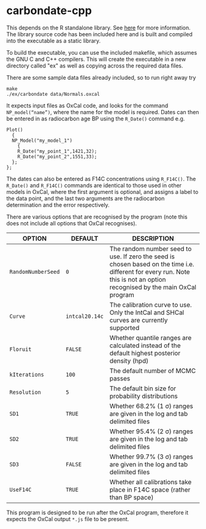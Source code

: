 # carbondate-cpp

This depends on the R standalone library. See [here](https://cran.r-project.org/doc/manuals/r-release/R-admin.html#The-standalone-Rmath-library) for more information.
The library source code has been included here and is built and compiled into the executable as a static library.

To build the executable, you can use the included makefile, which assumes the GNU C and C++ compilers.
This will create the executable in a new directory called "ex" as well as copying across the required data files.

There are some sample data files already included, so to run right away try
```
make
./ex/carbondate data/Normals.oxcal
```

It expects input files as OxCal code, and looks for the command `NP_model(“name”)`, where the name for the model is required. 
Dates can then be entered in as radiocarbon age BP using the `R_Date()` command e.g.
```
Plot()
  {
  NP_Model("my_model_1")
    {
    R_Date("my_point_1",1421,32);
    R_Date("my_point_2",1551,33);
  };
};
```

The dates can also be entered as F14C concentrations using `R_F14C()`. The `R_Date()` and `R_F14C()` commands are identical 
to those used in other models in OxCal, where the first argument is optional, and assigns a label to the data point, and the last two arguments are the radiocarbon determination and the error respectively.

There are various options that are recognised by the program (note this does not include all options that OxCal recognises).

| OPTION             | DEFAULT        | DESCRIPTION                                                                                                                                                               |
|--------------------|----------------|---------------------------------------------------------------------------------------------------------------------------------------------------------------------------|
| `RandomNumberSeed` | `0`              | The random number seed to use. If zero the seed is chosen based on the time i.e. different for every run. Note this is not an option recognised by the main OxCal program |
| `Curve`            | `intcal20.14c` | The calibration curve to use. Only the IntCal and SHCal curves are currently supported                                                                                    |
| `Floruit`          | `FALSE`	       | Whether quantile ranges are calculated instead of the default highest posterior density (hpd)                                                                             |
| `kIterations`      | `100`	         | The default number of MCMC passes                                                                                                                                         | 
| `Resolution`       | `5`	           | The default bin size for probability distributions                                                                                                                        |
| `SD1`	             | `TRUE`	        | Whether 68.2% (1 σ) ranges are given in the log and tab delimited files                                                                                                   |
| `SD2`	             | `TRUE`	        | Whether 95.4% (2 σ) ranges are given in the log and tab delimited files                                                                                                   |
| `SD3`	             | `FALSE`	       | Whether 99.7% (3 σ) ranges are given in the log and tab delimited files                                                                                                   |
| `UseF14C`	         | `TRUE`	        | Whether all calibrations take place in F14C space (rather than BP space)                                                                                                  |

This program is designed to be run after the OxCal program, therefore it expects the OxCal output `*.js` file to be present.
